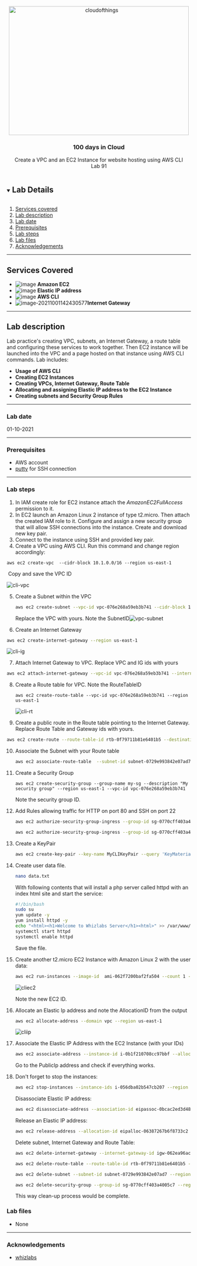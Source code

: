<br />

<p align="center">
  <a href="/img/">
    <img src="img/diagram.png" alt="cloudofthings" width="492" height="352">
  </a>



  <h3 align="center">100 days in Cloud</h3>

  <p align="center">
    Create a VPC and an EC2 Instance for website hosting using AWS CLI
    <br />
    Lab 91
    <br />
  </p>


</p>

<details open="open">
  <summary><h2 style="display: inline-block">Lab Details</h2></summary>
  <ol>
    <li><a href="#services-covered">Services covered</a>
    <li><a href="#lab-description">Lab description</a></li>
    </li>
    <li><a href="#lab-date">Lab date</a></li>
    <li><a href="#prerequisites">Prerequisites</a></li>    
    <li><a href="#lab-steps">Lab steps</a></li>
    <li><a href="#lab-files">Lab files</a></li>
    <li><a href="#acknowledgements">Acknowledgements</a></li>
  </ol>
</details>

---

## Services Covered
* ![image](https://user-images.githubusercontent.com/70897432/135623547-63ba4463-43b1-48d3-8308-e1423643f54c.png) **Amazon EC2**
* ![image](https://user-images.githubusercontent.com/70897432/135623576-648d6150-f834-493a-ac6c-8ddabc01fc70.png) **Elastic IP address**
* ![image](https://user-images.githubusercontent.com/70897432/135623647-a86292cc-fb8a-49be-b5ee-e5a8a426ad0e.png) **AWS CLI**
* ![image-20211001142430577](https://user-images.githubusercontent.com/70897432/135623790-dd0ac096-d0a0-4bb3-a0fd-b8e619c6139b.png)**Internet Gateway**

---

## Lab description
Lab practice's creating VPC, subnets, an Internet Gateway, a route table and configuring these services to work together. Then EC2 instance will be launched into the VPC and a page hosted on that instance using AWS CLI commands. Lab includes:

* **Usage of AWS CLI**
* **Creating EC2 Instances**
* **Creating VPCs, Internet Gateway, Route Table**
* **Allocating and assigning Elastic IP address to the EC2 Instance**
* **Creating subnets and Security Group Rules**

---

### Lab date
01-10-2021

---

### Prerequisites
* AWS account
* [putty](https://www.putty.org/) for SSH connection

---

### Lab steps
1. In IAM create role for EC2 instance attach the _AmazonEC2FullAccess_ permission to it.
2. In EC2 launch an Amazon Linux 2 instance of type t2.micro. Then attach the created IAM role to it. Configure and assign a new security group that will allow SSH connections into the instance. Create and download new key pair.
3. Connect to the instance using SSH and provided key pair. 
4. Create a VPC using AWS CLI. Run this command and change region accordingly:
```
aws ec2 create-vpc  --cidr-block 10.1.0.0/16 --region us-east-1
```
​	Copy and save the VPC ID

![cli-vpc](img/cli-vpc.png)

5. Create a Subnet within the VPC

   ```bash
   aws ec2 create-subnet --vpc-id vpc-076e268a59eb3b741 --cidr-block 10.1.1.0/24 --region us-east-1
   ```

   Replace the VPC with yours. Note the SubnetID![vpc-subnet](img/vpc-subnet.png)

6.  Create an Internet Gateway

   ```bash
   aws ec2 create-internet-gateway --region us-east-1
   ```

   ![cli-ig](img/cli-ig.png)

7.  Attach Internet Gateway to VPC. Replace VPC and IG ids with yours

   ```bash
   aws ec2 attach-internet-gateway --vpc-id vpc-076e268a59eb3b741 --internet-gateway-id igw-062ea96ac99246cb4 --region us-east-1
   ```

8. Create a Route table for VPC. Note the RouteTableID

   ```
   aws ec2 create-route-table --vpc-id vpc-076e268a59eb3b741 --region us-east-1
   ```

   ![cli-rt](img/cli-rt.png)

9.  Create a public route in the Route table pointing to the Internet Gateway. Replace Route Table and Gateway ids with yours.

   ```bash
   aws ec2 create-route --route-table-id rtb-0f79711b81e6401b5 --destination-cidr-block 0.0.0.0/0 --gateway-id igw-062ea96ac99246cb4 --region us-east-1
   ```

10. Associate the Subnet with your Route table

    ```bash
    aws ec2 associate-route-table  --subnet-id subnet-0729e993842e07ad7 --route-table-id rtb-0f79711b81e6401b5 --region us-east-1
    ```

11. Create a Security Group

    ```
    aws ec2 create-security-group --group-name my-sg --description "My security group" --region us-east-1 --vpc-id vpc-076e268a59eb3b741
    ```

    Note the security group ID.

12. Add Rules allowing traffic for HTTP on port 80 and SSH on port 22

    ```bash
    aws ec2 authorize-security-group-ingress --group-id sg-0770cff403a4005c7 --protocol tcp --port 80 --cidr 0.0.0.0/0 --region us-east-1
    ```

    ```bash
    aws ec2 authorize-security-group-ingress --group-id sg-0770cff403a4005c7 --protocol tcp --port 22 --cidr 0.0.0.0/0 --region us-east-1
    ```

13. Create a KeyPair

    ```bash
    aws ec2 create-key-pair --key-name MyCLIKeyPair --query 'KeyMaterial' --region us-east-1
    ```

14. Create user data file. 

    ```bash
    nano data.txt
    ```

    With following contents that will install a php server called httpd with an index html site and start the service:

    ```bash
    #!/bin/bash
    sudo su
    yum update -y
    yum install httpd -y
    echo "<html><h1>Welcome to Whizlabs Server</h1><html>" >> /var/www/html/index.html
    systemctl start httpd
    systemctl enable httpd
    ```

    Save the file.

15. Create another t2.micro EC2 Instance with Amazon Linux 2 with the user data:

    ```bash
    aws ec2 run-instances --image-id  ami-062f7200baf2fa504 --count 1 --instance-type t2.micro --key-name MyCLIKeyPair --region us-east-1  --security-group-id sg-0770cff403a4005c7 --user-data file://./data.txt --subnet-id subnet-0729e993842e07ad7
    ```

    ![cliec2](img/cliec2.png)

    Note the new EC2 ID.

16. Allocate an Elastic Ip address and note the AllocationID from the output

    ```bash
    aws ec2 allocate-address --domain vpc --region us-east-1
    ```

    ![cliip](img/cliip.png)

17. Associate the Elastic IP Address with the EC2 Instance (with your IDs)

    ```bash
    aws ec2 associate-address --instance-id i-0b1f210708cc97bbf --allocation-id eipalloc-06387267b6f8733c2 --region us-east-1
    ```

    Go to the PublicIp address and check if everything works.

18. Don't forget to stop the instances:

    ```bash
    aws ec2 stop-instances --instance-ids i-056dba02b547cb207 --region us-east-1
    ```

    Disassociate Elastic IP address:

    ```bash
    aws ec2 disassociate-address --association-id eipassoc-0bcac2ed3d4837f86 --region us-east-1
    ```

    Release an Elastic IP address:

    ```bash
    aws ec2 release-address --allocation-id eipalloc-06387267b6f8733c2 --region us-east-1
    ```

    Delete subnet, Internet Gateway and Route Table:

    ````bash
    aws ec2 delete-internet-gateway --internet-gateway-id igw-062ea96ac99246cb4 --region us-east-1
    ````

    ```bash
    aws ec2 delete-route-table --route-table-id rtb-0f79711b81e6401b5 --region us-east-1
    ```

    ```bash
    aws ec2 delete-subnet --subnet-id subnet-0729e993842e07ad7 --region us-east-1
    ```

    ```bash
    aws ec2 delete-security-group --group-id sg-0770cff403a4005c7 --region us-east-1
    ```

    This way clean-up process would be complete.

### Lab files

* None

---

### Acknowledgements
* [whizlabs](https://play.whizlabs.com/site/task_details?lab_type=1&task_id=140&quest_id=36)

